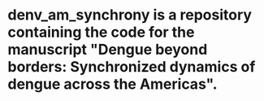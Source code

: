 # denv_am_synchrony is a repository containing the code for the manuscript "Dengue beyond borders: Synchronized dynamics of dengue across the Americas". 
